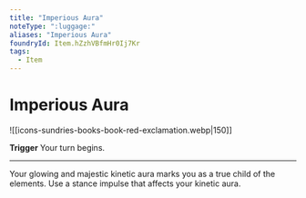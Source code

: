 ```yaml
---
title: "Imperious Aura"
noteType: ":luggage:"
aliases: "Imperious Aura"
foundryId: Item.hZzhVBfmHr0Ij7Kr
tags:
  - Item
---
```


# Imperious Aura
![[icons-sundries-books-book-red-exclamation.webp|150]]

**Trigger** Your turn begins.

* * *

Your glowing and majestic kinetic aura marks you as a true child of the elements. Use a stance impulse that affects your kinetic aura.
